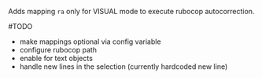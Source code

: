 Adds mapping `ra` only for VISUAL mode to execute rubocop autocorrection.


#TODO
* make mappings optional via config variable
* configure rubocop path
* enable for text objects
* handle new lines in the selection (currently hardcoded new line)
